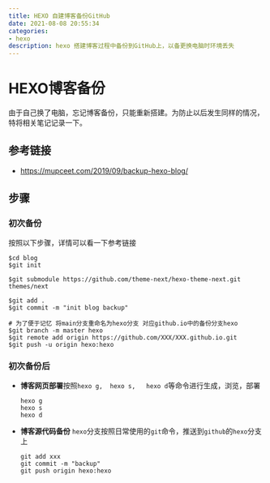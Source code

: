 ```yaml
---
title: HEXO 自建博客备份GitHub
date: 2021-08-08 20:55:34
categories:
- hexo
description: hexo 搭建博客过程中备份到GitHub上，以备更换电脑时环境丢失
---
```


# HEXO博客备份

由于自己换了电脑，忘记博客备份，只能重新搭建。为防止以后发生同样的情况，特将相关笔记记录一下。

## **参考链接**

- https://mupceet.com/2019/09/backup-hexo-blog/

## **步骤**

### **初次备份**

按照以下步骤，详情可以看一下参考链接

```shell
$cd blog
$git init

$git submodule https://github.com/theme-next/hexo-theme-next.git themes/next

$git add .
$git commit -m "init blog backup"

# 为了便于记忆 将main分支重命名为hexo分支 对应github.io中的备份分支hexo
$git branch -m master hexo
$git remote add origin https://github.com/XXX/XXX.github.io.git
$git push -u origin hexo:hexo
```

### **初次备份后**

- **博客网页部署**按照`hexo g,  hexo s,   hexo d`等命令进行生成，浏览，部署

  ```shell
  hexo g
  hexo s
  hexo d
  ```

  

- **博客源代码备份** `hexo`分支按照日常使用的`git`命令，推送到`github`的`hexo`分支上

  ```shell
  git add xxx
  git commit -m "backup"
  git push origin hexo:hexo
  ```

  
